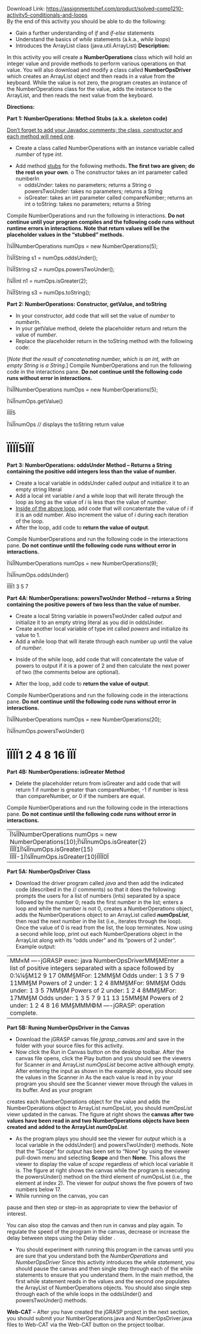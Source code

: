 Download Link: https://assignmentchef.com/product/solved-comp1210-activity5-conditionals-and-loops
<br>
By the end of this activity you should be able to do the following:

<ul>

 <li>Gain a further understanding of <em>if</em> and <em>if-else</em> statements</li>

 <li>Understand the basics of <em>while</em> statements (a.k.a., <em>while loops</em>)</li>

 <li>Introduces the ArrayList class (java.util.ArrayList) <strong>Description: </strong></li>

</ul>

In this activity you will create a <strong>NumberOperations</strong> class which will hold an integer value and provide methods to perform various operations on that value.  You will also download and modify a class called <strong>NumberOpsDriver </strong>which creates an ArrayList object and then reads in a value from the keyboard.  While the value is not zero, the program creates an instance of the NumberOperations class for the value, adds the instance to the ArrayList, and then reads the next value from the keyboard.

<strong>             </strong>

<strong>Directions: </strong>

<strong>Part 1: NumberOperations: Method Stubs (a.k.a. skeleton code)  </strong>

<u>Don’t forget to add your Javadoc comments; the class, constructor and each method will need one</u>.

<ul>

 <li>Create a class called NumberOperations with an instance variable called <em>number</em> of type <em>int</em>.</li>

</ul>




<ul>

 <li>Add method <u>stubs</u> for the following methods<strong>. The first two are given; do the rest on your own</strong>. o The constructor takes an int parameter called numberIn

  <ul>

   <li>oddsUnder: takes no parameters; returns a String o powersTwoUnder: takes no parameters; returns a String</li>

   <li>isGreater: takes an int parameter called compareNumber; returns an int o toString: takes no parameters; returns a String</li>

  </ul></li>

</ul>




Compile NumberOperations and run the following in interactions. <strong>Do not continue until your program compiles and the following code runs without runtime errors in interactions.  Note that return values will be the placeholder values in the “stubbed” methods. </strong>

Ï¼ÏÏNumberOperations numOps = new NumberOperations(5);

Ï¼ÏÏString s1 = numOps.oddsUnder();

Ï¼ÏÏString s2 = numOps.powersTwoUnder();

Ï¼ÏÏint n1 = numOps.isGreater(2);

Ï¼ÏÏString s3 = numOps.toString();




<strong>             </strong>

<strong>Part 2: NumberOperations: Constructor, getValue, and toString </strong>

<ul>

 <li>In your constructor, add code that will set the value of <em>number</em> to <em>numberIn</em>.</li>

 <li>In your getValue method, delete the placeholder return and return the value of <em>number</em>.</li>

 <li>Replace the placeholder return in the toString method with the following code:</li>

</ul>




[<em>Note that the result of concatenating number, which is an int, with an empty String is a String</em>.] Compile NumberOperations and run the following code in the interactions pane. <strong>Do not continue until the following code runs without error in interactions.</strong>




Ï¼ÏÏNumberOperations numOps = new NumberOperations(5);

Ï¼ÏÏnumOps.getValue()

ÏÏÏÏ5

Ï¼ÏÏnumOps // displays the toString return value

<h1>ÏÏÏÏ5ÏÏÏ</h1>







<strong>Part 3: NumberOperations: oddsUnder Method – Returns a String containing the positive odd integers less than the value of number. </strong>

<ul>

 <li>Create a local variable in oddsUnder called <em>output</em> and initialize it to an empty string literal</li>

 <li>Add a local int variable <em>i </em>and a while loop that will iterate through the loop as long as the value of <em>i </em>is less than the value of <em>number</em>.</li>

 <li><u>Inside of the above loop</u>, add code that will concatentate the value of<em> i </em>if it is an odd number. Also increment the value of <em>i </em>during each iteration of the loop.</li>

 <li>After the loop, add code to <strong>return the value of output</strong>.</li>

</ul>




Compile NumberOperations and run the following code in the interactions pane. <strong>Do not continue until the following code runs without error in interactions. </strong>




Ï¼ÏÏNumberOperations numOps = new NumberOperations(9);

Ï¼ÏÏnumOps.oddsUnder()

ÏÏÏÏ1  3  5  7




<strong> </strong>

<strong>Part 4A: NumberOperations: powersTwoUnder Method – returns a String containing the positive powers of two less than the value of number. </strong>

<ul>

 <li>Create a local String variable in powersTwoUnder called <em>output</em> and initialize it to an empty string literal as you did in oddsUnder.</li>

 <li>Create another local variable of type int called <em>powers</em> and initialize its value to 1.</li>

 <li>Add a while loop that will iterate through each number up until the value of <em>number</em>.</li>

</ul>




<ul>

 <li>Inside of the while loop, add code that will concatentate the value of powers to output if it is a power of 2 and then calculate the next power of two (the comments below are optional).</li>

</ul>




<ul>

 <li>After the loop, add code to <strong>return the value of output</strong>.</li>

</ul>




Compile NumberOperations and run the following code in the interactions pane. <strong>Do not continue until the following code runs without error in interactions. </strong>




Ï¼ÏÏNumberOperations numOps = new NumberOperations(20);

Ï¼ÏÏnumOps.powersTwoUnder()

<h1>ÏÏÏÏ1   2   4   8   16    ÏÏÏ</h1>




<strong>Part 4B: NumberOperations: isGreater Method  </strong>

<ul>

 <li>Delete the placeholder return from isGreater and add code that will return 1 if number is greater than compareNumber, -1 if number is less than compareNumber, or 0 if the numbers are equal.</li>

</ul>










Compile NumberOperations and run the following code in the interactions pane. <strong>Do not continue until the following code runs without error in interactions. </strong>

<strong> </strong>

<table width="590">

 <tbody>

  <tr>

   <td width="590">Ï¼ÏÏNumberOperations numOps = new NumberOperations(10);Ï¼ÏÏnumOps.isGreater(2) ÏÏÏÏ1Ï¼ÏÏnumOps.isGreater(15) ÏÏÏÏ-1Ï¼ÏÏnumOps.isGreater(10)ÏÏÏÏ0Ï</td>

  </tr>

 </tbody>

</table>

<strong>Part 5A: NumberOpsDriver Class </strong>

<ul>

 <li>Download the driver program called <em>java</em> and then add the indicated code (described in the // comments) so that it does the following: prompts the users for a list of numbers (ints) separated by a space followed by the number 0; reads the first number in the list; enters a loop and while the number is not 0, creates a NumberOperations object, adds the NumberOperations object to an ArrayList called <strong><em>numOpsList</em></strong>, then read the next number in the list (i.e., iterates through the loop). Once the value of 0 is read from the list, the loop terminates.  Now using a second while loop, print out each NumberOperations object in the ArrayList along with its “odds under” and its “powers of 2 under”.  Example output:</li>

</ul>

<table width="639">

 <tbody>

  <tr>

   <td width="639">MM«M —-jGRASP exec: java NumberOpsDriverMM§MEnter a list of positive integers separated with a space followed by 0:¼¼§M12 9 17 0MM§MFor: 12MM§M   Odds under: 1  3  5  7  9  11MM§M   Powers of 2 under:   1  2  4  8MM§MFor: 9MM§M   Odds under: 1  3  5  7MM§M   Powers of 2 under:   1  2  4  8MM§MFor: 17MM§M   Odds under: 1  3  5  7  9  11 13 15MM§M   Powers of 2 under:   1  2  4  8  16  MM§MMM©M —-jGRASP: operation complete. </td>

  </tr>

 </tbody>

</table>




<strong>Part 5B: Runing NumberOpsDriver in the Canvas </strong>

<ul>

 <li>Download the jGRASP canvas file <em>jgrasp_canvas.xml</em> and save in the folder with your source files for this activity.</li>

 <li>Now click the Run in Canvas button on the desktop toolbar.  After the canvas file opens, click the Play button  and you should see the viewers for Scanner <em>in</em> and ArrayList <em>numOpsList</em> become active although empty.  After entering the input as shown in the example above, you should see the values in the Scanner <em>in</em>  As the each value is read in by your program you should see the Scanner viewer move through the values in its buffer.  And as your program</li>

</ul>

creates each NumberOperations object for the value and adds the NumberOperations object to ArrayList <em>numOpsList</em>, you should <em>numOpsList</em> viewr updated in the canvas.  The figure at right shows the<strong> canvas after two values have been read in and two NumberOperations objects have been created and added to the ArrayList <em>numOpsList</em></strong>.

<ul>

 <li>As the program plays you should see the viewer for <em>output</em> which is a local variable in the oddsUnder() and powersTwoUnder() methods. Note that the “Scope” for <em>output</em> has been set to “None” by using the viewer pull-down menu  and selecting <strong>Scope</strong> and then <strong>None</strong>.  This allows the viewer to display the value of <em>scope</em> regardless of which local variable it is.  The figure at right shows the canvas while the program is executing the powersUnder() method on the third element of numOpsList (i.e., the element at index 2).  The viewer for <em>output</em> shows the five powers of two numbers below 17.</li>

 <li>While running on the canvas, you can</li>

</ul>

pause  and then step  or step-in  as            appropriate to view the behavior of interest.

You can also stop the canvas and then run in canvas     and play           again.  To regulate the speed of the program in the canvas, decrease or increase the delay between steps using the Delay slider .

<ul>

 <li>You should experiment with running this program in the canvas until you are sure that you understand both the <em>NumberOperations</em> and <em>NumberOpsDriver</em> Since this activity introduces the <em>while statement</em>, you should pause the canvas and then single step through each of the while statements to ensure that you understand them.  In the main method, the first while statement reads in the values and the second one populates the ArrayList of NumberOperations objects.  You should also single step through each of the while loops in the oddsUnder() and powersTwoUnder() methods.</li>

</ul>







<strong>Web-CAT</strong> – After you have created the jGRASP project in the next section, you should submit your NumberOperations.java and NumberOpsDriver.java files to Web-CAT via the Web-CAT button on the project toolbar.